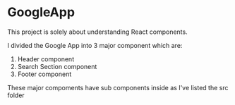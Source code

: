 # GoogleApp
This project is solely about understanding React components.

<!-- About -->
I divided the Google App into 3 major component which are:
1. Header component
2. Search Section component
3. Footer component

These major compoments have sub components inside as I've listed the src folder